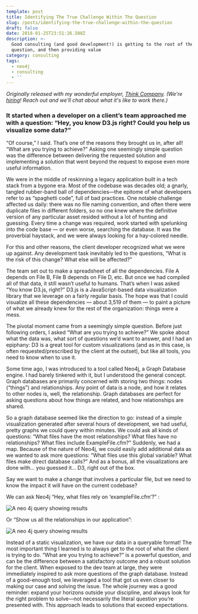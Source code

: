 ```yaml
---
template: post
title: Identifying The True Challenge Within The Question
slug: /posts/identifying-the-true-challenge-within-the-question
draft: false
date: 2018-01-25T23:51:26.508Z
description: >-
  Good consulting (and good development!) is getting to the root of the
  question, and then providing value
category: consulting
tags:
  - neo4j
  - consulting
  - ''
---
```

*Originally released with my wonderful employer, [Think Company](https://thinkcompany.com).
(We're [hiring](https://www.thinkcompany.com/careers/)! Reach out and we'll chat about what it's like to work there.)*

### It started when a developer on a client’s team approached me with a question: “Hey, you know D3.js right? Could you help us visualize some data?”

“Of course,” I said. That’s one of the reasons they brought us in, after all! “What are you trying to achieve?” Asking one seemingly simple question was the difference between delivering the requested solution and implementing a solution that went beyond the request to expose even more useful information.

We were in the middle of reskinning a legacy application built in a tech stack from a bygone era. Most of the codebase was decades old; a gnarly, tangled rubber-band ball of dependencies—the epitome of what developers refer to as “spaghetti code”, full of bad practices. One notable challenge affected us daily: there was no file naming convention, and often there were duplicate files in different folders, so no one knew where the definitive version of any particular asset resided without a lot of hunting and guessing. Every time a change was required, work started with spelunking into the code base — or even worse, searching the database. It was the proverbial haystack, and we were always looking for a hay-colored needle.

For this and other reasons, the client developer recognized what we were up against. Any development task inevitably led to the questions,  “What is the risk of this change? What else will be affected?”

The team set out to make a spreadsheet of all the dependencies. File A depends on File B, File B depends on File D, etc. But once we had compiled all of that data, it still wasn’t useful to humans. That’s when I was asked “You know D3.js, right?” D3.js is a JavaScript-based data visualization library that we leverage on a fairly regular basis. The hope was that I could visualize all these dependencies — about 3,519 of them — to paint a picture of what we already knew for the rest of the organization: things were a mess.

The pivotal moment came from a seemingly simple question. Before just following orders, I asked “What are you trying to achieve?” We spoke about what the data was, what sort of questions we’d want to answer, and I had an epiphany: D3 is a great tool for custom visualizations (and as in this case, is often requested/prescribed by the client at the outset), but like all tools, you need to know when to use it.

Some time ago, I was introduced to a tool called Neo4j, a Graph Database engine. I had barely tinkered with it, but I understood the general concept. Graph databases are primarily concerned with storing two things: nodes (“things”) and relationships. Any point of data is a node, and how it relates to other nodes is, well, the relationship. Graph databases are perfect for asking questions about how things are related, and how relationships are shared.

So a graph database seemed like the direction to go: instead of a simple visualization generated after several hours of development, we had useful, pretty graphs we could query within minutes. We could ask all kinds of questions: “What files have the most relationships? What files have no relationships? What files include ExampleFile.cfm?” Suddenly, we had a map. Because of the nature of Neo4j, we could easily add additional data as we wanted to ask more questions: “What files use this global variable? What files make direct database calls?” And as a bonus, all the visualizations are done with… you guessed it… D3, right out of the box.

Say we want to make a change that involves a particular file, but we need to know the impact it will have on the current codebase?

We can ask Neo4j “Hey, what files rely on ‘exampleFile.cfm’?” :

![A neo 4j query showing results ](/media/graphExample.gif)


Or “Show us all the relationships in our application”:

![A neo 4j query showing results ](/media/allGraph.gif)
 

Instead of a static visualization, we have our data in a queryable format! The most important thing I learned is to always get to the root of what the client is trying to do. “What are you trying to achieve?” is a powerful question, and can be the difference between a satisfactory outcome and a robust solution for the client. When exposed to the dev team at large, they were immediately inspired to ask more questions of the graph database. Instead of a good-enough tool, we leveraged a tool that got us even closer to making our case and solving the issue. The whole journey was a good reminder: expand your horizons outside your discipline, and always look for the right problem to solve—not necessarily the literal question you’re presented with. This approach leads to solutions that exceed expectations.
